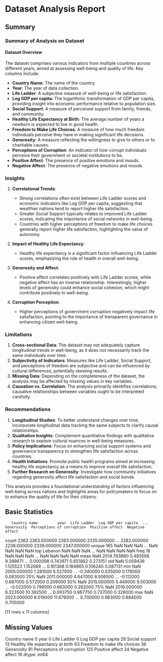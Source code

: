 # Dataset Analysis Report

## Summary

### Summary of Analysis on Dataset

#### Dataset Overview
The dataset comprises various indicators from multiple countries across different years, aimed at assessing well-being and quality of life. Key columns include:
- **Country Name**: The name of the country.
- **Year**: The year of data collection.
- **Life Ladder**: A subjective measure of well-being or life satisfaction.
- **Log GDP per capita**: The logarithmic transformation of GDP per capita, providing insight into economic performance relative to population size.
- **Social Support**: A measure of perceived support from family, friends, and community.
- **Healthy Life Expectancy at Birth**: The average number of years a newborn is expected to live in good health.
- **Freedom to Make Life Choices**: A measure of how much freedom individuals perceive they have in making significant life decisions.
- **Generosity**: A measure reflecting the willingness to give to others or to charitable causes.
- **Perceptions of Corruption**: An indicator of how corrupt individuals perceive their government or societal institutions to be.
- **Positive Affect**: The presence of positive emotions and moods.
- **Negative Affect**: The presence of negative emotions and moods.

### Insights
1. **Correlational Trends**: 
   - Strong correlations often exist between Life Ladder scores and economic indicators like Log GDP per capita, suggesting that wealthier nations tend to report higher life satisfaction.
   - Greater Social Support typically relates to improved Life Ladder scores, indicating the importance of social networks in well-being.
   - Countries with higher perceptions of freedom to make life choices generally report higher life satisfaction, highlighting the value of autonomy.

2. **Impact of Healthy Life Expectancy**: 
   - Healthy life expectancy is a significant factor influencing Life Ladder scores, emphasizing the role of health in overall well-being.

3. **Generosity and Affect**: 
   - Positive affect correlates positively with Life Ladder scores, while negative affect has an inverse relationship. Interestingly, higher levels of generosity could enhance social cohesion, which might contribute positively to well-being.

4. **Corruption Perception**: 
   - Higher perceptions of government corruption negatively impact life satisfaction, pointing to the importance of transparent governance in enhancing citizen well-being.

### Limitations
1. **Cross-sectional Data**: The dataset may not adequately capture longitudinal trends in well-being, as it does not necessarily track the same individuals over time.
2. **Subjectivity of Indicators**: Measures like Life Ladder, Social Support, and perceptions of freedom are subjective and can be influenced by cultural differences, potentially skewing results.
3. **Missing Data**: Depending on the completeness of the dataset, the analysis may be affected by missing values in key variables.
4. **Causation vs. Correlation**: The analysis primarily identifies correlations; causative relationships between variables ought to be interpreted carefully.

### Recommendations
1. **Longitudinal Studies**: To better understand changes over time, incorporate longitudinal data tracking the same subjects to clarify causal relationships.
2. **Qualitative Insights**: Complement quantitative findings with qualitative research to explore cultural nuances in well-being measures.
3. **Policy Implications**: Focus on enhancing social support systems and governance transparency to strengthen life satisfaction across countries.
4. **Health Initiatives**: Promote public health programs aimed at increasing healthy life expectancy as a means to improve overall life satisfaction.
5. **Further Research on Generosity**: Investigate how community initiatives regarding generosity affect life satisfaction and social bonds.

This analysis provides a foundational understanding of factors influencing well-being across nations and highlights areas for policymakers to focus on to enhance the quality of life for their citizens.

## Basic Statistics

       Country name         year  Life Ladder  Log GDP per capita  ...   Generosity  Perceptions of corruption  Positive affect  Negative affect
count          2363  2363.000000  2363.000000         2335.000000  ...  2282.000000                2238.000000      2339.000000      2347.000000
unique          165          NaN          NaN                 NaN  ...          NaN                        NaN              NaN              NaN
top         Lebanon          NaN          NaN                 NaN  ...          NaN                        NaN              NaN              NaN
freq             18          NaN          NaN                 NaN  ...          NaN                        NaN              NaN              NaN
mean            NaN  2014.763860     5.483566            9.399671  ...     0.000098                   0.743971         0.651882         0.273151
std             NaN     5.059436     1.125522            1.152069  ...     0.161388                   0.184865         0.106240         0.087131
min             NaN  2005.000000     1.281000            5.527000  ...    -0.340000                   0.035000         0.179000         0.083000
25%             NaN  2011.000000     4.647000            8.506500  ...    -0.112000                   0.687000         0.572000         0.209000
50%             NaN  2015.000000     5.449000            9.503000  ...    -0.022000                   0.798500         0.663000         0.262000
75%             NaN  2019.000000     6.323500           10.392500  ...     0.093750                   0.867750         0.737000         0.326000
max             NaN  2023.000000     8.019000           11.676000  ...     0.700000                   0.983000         0.884000         0.705000

[11 rows x 11 columns]

## Missing Values

Country name                          0
year                                  0
Life Ladder                           0
Log GDP per capita                   28
Social support                       13
Healthy life expectancy at birth     63
Freedom to make life choices         36
Generosity                           81
Perceptions of corruption           125
Positive affect                      24
Negative affect                      16
dtype: int64

